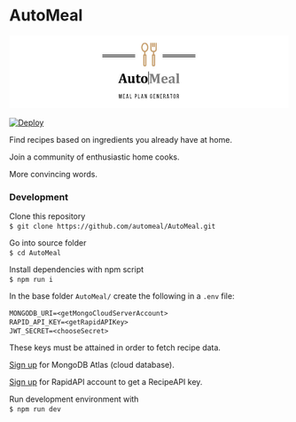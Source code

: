 # AutoMeal

![](./img/logo.jpg)

[![Deploy](https://www.herokucdn.com/deploy/button.svg)](https://heroku.com/deploy)

Find recipes based on ingredients you already have at home.

Join a community of enthusiastic home cooks.

More convincing words.

### Development

Clone this repository  
`$ git clone https://github.com/automeal/AutoMeal.git`

Go into source folder  
`$ cd AutoMeal`

Install dependencies with npm script  
`$ npm run i`

In the base folder `AutoMeal/` create the following in a `.env` file:

```
MONGODB_URI=<getMongoCloudServerAccount>
RAPID_API_KEY=<getRapidAPIKey>
JWT_SECRET=<chooseSecret>
```

These keys must be attained in order to fetch recipe data.

[Sign up](https://www.mongodb.com/cloud/atlas) for MongoDB Atlas (cloud database).

[Sign up](https://rapidapi.com/spoonacular/api/recipe-food-nutrition) for RapidAPI account to get a RecipeAPI key.

Run development environment with  
`$ npm run dev`

